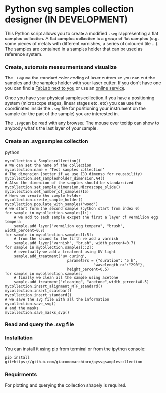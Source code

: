 # Python svg samples collection designer (IN DEVELOPMENT)

This Python script allows you to create a modified `.svg` rappresenting a flat samples collection. A flat samples collection is a group of flat samples (e.g. some pieces of metals with different varnishes, a series of coloured tile ...). The samples are contained in a samples holder that can be used as reference system.

### Create, automate measurments and visualize
The `.svg`use the standard color coding of laser cutters so you can cut the samples and the samples holder with your laser cutter. If you don't have one you can find a [FabLab next to you](https://www.google.com/maps/search/fablab/) or use an [online service](https://www.google.com/search?q=online+laser+cutting).

Once you have your physical samples collection,if you have a positioning system (microscope stages, linear stages etc. etc) you can use the coordinates inside the `.svg` file for positioning your instrument on the sample (or the part of the sample) you are interested in.

The `.svg`can be read with any browser. The mouse over tooltip can show to anybody what's the last layer of your sample.


### Create an .svg samples collection

python
```
mycollection = Samplescollection()
# We can set the name of the collection
mycollection.name = 'Test samples collection'
# The dimension (better if we use ISO dimenso for reusability)
mycollection.set_samplesholder_dimension.A4()
# Also the dimension of the samples should be standardized
mycollection.set_sample_dimension.Microscope_slide()
mycollection.set_number_of_samples(15)
# Here we create the sample holder
mycollection.create_sample_holder()
mycollection.populate_with_samples('wood')
# we start form the second sample (python start from index 0)
for sample in mycollection.samples[1:]:
    # we add to each sample excpet the first a layer of vermilion egg tempera
    sample.add_layer("vermilion egg tempera", "brush", width_percent=0.9)
for sample in mycollection.samples[1:5]:
    # from the second to the fifth we add a varnish
    sample.add_layer("varnish", "brush", width_percent=0.7)
for sample in mycollection.samples[::2]:
    # eventually we add a treatment using UV light 
    sample.add_treatment("uv curing", 
                            parameters = {"duration": "5 h",
                                        "wavelength_nm":"290"},
                            height_percent=0.5)
for sample in mycollection.samples:
    # finally we clean all the sample using acetone
    sample.add_treatment("cleaning", "acetone",width_percent=0.5)
mycollection.insert_alignment_MTF_standard()
mycollection.insert_scalebar()
mycollection.insert_standard()
# we save the svg file with all the information
mycollection.save_svg()
# and the masks
mycollection.save_masks_svg()
```
### Read and query the .svg file

### Installation
You can install it using pip from terminal or from the ipython console:

    pip install git+https://github.com/giacomomarchioro/pysvgsamplescollection


### Requirments

For plotting and querying the collection shapely is required.




